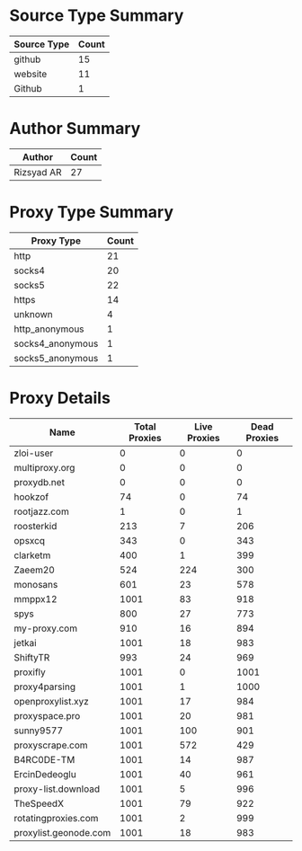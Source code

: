# Source Type Summary

| Source Type | Count |
|-------------|-------|
| github | 15 |
| website | 11 |
| Github | 1 |


# Author Summary

| Author | Count |
|--------|-------|
| Rizsyad AR | 27 |


# Proxy Type Summary

| Proxy Type | Count |
|------------|-------|
| http | 21 |
| socks4 | 20 |
| socks5 | 22 |
| https | 14 |
| unknown | 4 |
| http_anonymous | 1 |
| socks4_anonymous | 1 |
| socks5_anonymous | 1 |


# Proxy Details

| Name | Total Proxies | Live Proxies | Dead Proxies |
|------|---------------|--------------|---------------|
| zloi-user | 0 | 0 | 0 |
| multiproxy.org | 0 | 0 | 0 |
| proxydb.net | 0 | 0 | 0 |
| hookzof | 74 | 0 | 74 |
| rootjazz.com | 1 | 0 | 1 |
| roosterkid | 213 | 7 | 206 |
| opsxcq | 343 | 0 | 343 |
| clarketm | 400 | 1 | 399 |
| Zaeem20 | 524 | 224 | 300 |
| monosans | 601 | 23 | 578 |
| mmppx12 | 1001 | 83 | 918 |
| spys | 800 | 27 | 773 |
| my-proxy.com | 910 | 16 | 894 |
| jetkai | 1001 | 18 | 983 |
| ShiftyTR | 993 | 24 | 969 |
| proxifly | 1001 | 0 | 1001 |
| proxy4parsing | 1001 | 1 | 1000 |
| openproxylist.xyz | 1001 | 17 | 984 |
| proxyspace.pro | 1001 | 20 | 981 |
| sunny9577 | 1001 | 100 | 901 |
| proxyscrape.com | 1001 | 572 | 429 |
| B4RC0DE-TM | 1001 | 14 | 987 |
| ErcinDedeoglu | 1001 | 40 | 961 |
| proxy-list.download | 1001 | 5 | 996 |
| TheSpeedX | 1001 | 79 | 922 |
| rotatingproxies.com | 1001 | 2 | 999 |
| proxylist.geonode.com | 1001 | 18 | 983 |
